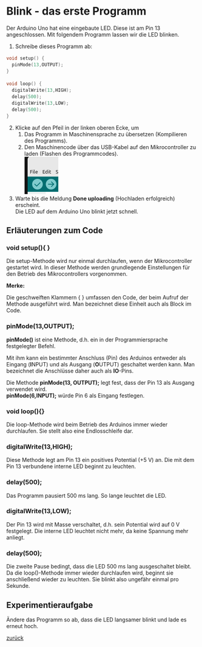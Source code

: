  <link rel="stylesheet" href="https://hi2272.github.io/StyleMD.css">


# Blink - das erste Programm
Der Arduino Uno hat eine eingebaute LED. Diese ist am Pin 13 angeschlossen. Mit folgendem Programm lassen wir die LED blinken.
1. Schreibe dieses Programm ab:
```C++
void setup() {
  pinMode(13,OUTPUT);
}

void loop() {
  digitalWrite(13,HIGH);
  delay(500);
  digitalWrite(13,LOW);
  delay(500);
}
```
2. Klicke auf den Pfeil in der linken oberen Ecke, um  
   1. Das Programm in Maschinensprache zu übersetzen (Kompilieren des Programms).
   2. Den Maschinencode über das USB-Kabel auf den Mikrocontroller zu laden (Flashen des Programmcodes).  
![Alt text](sc4.png)
3. Warte bis die Meldung **Done uploading** (Hochladen erfolgreich) erscheint.  
Die LED auf dem Arduino Uno blinkt jetzt schnell.

## Erläuterungen zum Code

### void setup(){  }
Die setup-Methode wird nur einmal durchlaufen, wenn der Mikrocontroller gestartet wird. In dieser Methode werden grundlegende Einstellungen für den Betrieb des Mikrocontrollers vorgenommen. 


**Merke:**   

Die geschweiften Klammern {  } umfassen den Code, der beim Aufruf der Methode ausgeführt wird. Man bezeichnet diese Einheit auch als Block im Code.


### pinMode(13,OUTPUT);
**pinMode()** ist eine Methode, d.h. ein in der Programmiersprache festgelegter Befehl. 

Mit ihm kann ein bestimmter Anschluss (Pin) des Arduinos entweder als Eingang (**I**NPUT) und als Ausgang (**O**UTPUT) geschaltet werden kann. Man bezeichnet die Anschlüsse daher auch als **IO**-Pins.  

Die Methode **pinMode(13, OUTPUT);** legt fest, dass der Pin 13 als Ausgang verwendet wird.  
**pinMode(6,INPUT);** würde Pin 6 als Eingang festlegen.

### void loop(){}
Die loop-Methode wird beim Betrieb des Arduinos immer wieder durchlaufen. Sie stellt also eine Endlosschleife dar.

### digitalWrite(13,HIGH);
Diese Methode legt am Pin 13 ein positives Potential (+5 V) an. Die mit dem Pin 13 verbundene interne LED beginnt zu leuchten.
###  delay(500);
Das Programm pausiert 500 ms lang. So lange leuchtet die LED.
### digitalWrite(13,LOW);
Der Pin 13 wird mit Masse verschaltet, d.h. sein Potential wird auf 0 V festgelegt. Die interne LED leuchtet nicht mehr, da keine Spannung mehr anliegt.
### delay(500);
Die zweite Pause bedingt, dass die LED 500 ms lang ausgeschaltet bleibt.  
Da die loop()-Methode immer wieder durchlaufen wird, beginnt sie anschließend wieder zu leuchten. Sie blinkt also ungefähr einmal pro Sekunde.

## Experimentieraufgabe

Ändere das Programm so ab, dass die LED langsamer blinkt und lade es erneut hoch.
    

   
[zurück](../index.html)